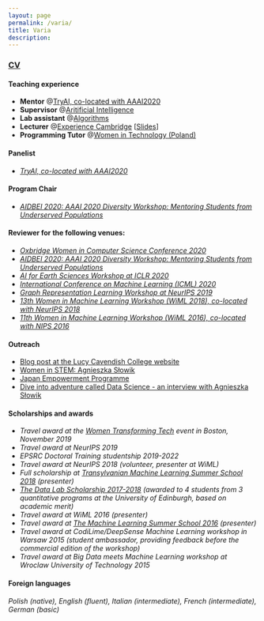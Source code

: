 ```yaml
---
layout: page
permalink: /varia/
title: Varia
description: 
---
```


### [CV](https://www.dropbox.com/s/rbmtje3gukq8x95/academic_cv_updated.pdf?dl=0)

#### Teaching experience

+ **Mentor** @[TryAI, co-located with AAAI2020](https://sites.google.com/g.harvard.edu/tryai/home?authuser=0)
+ **Supervisor** @[Aritificial Intelligence](https://www.cl.cam.ac.uk/teaching/1819/ArtInt/)
+ **Lab assistant** @[Algorithms](https://www.cl.cam.ac.uk/teaching/1920/Algorithms/)
+ **Lecturer** @[Experience Cambridge](https://www.undergraduate.study.cam.ac.uk/events/summer-schools/experience-cambridge) [[Slides](https://www.dropbox.com/s/4g51v63viukh390/ExperienceCambridgeML.pdf?dl=0)]
+ **Programming Tutor** @[Women in Technology (Poland)](https://womenintechnology.pl)

#### Panelist
+ *[TryAI, co-located with AAAI2020](https://sites.google.com/g.harvard.edu/tryai/home?authuser=0)*

#### Program Chair
+ *[AIDBEI 2020: AAAI 2020 Diversity Workshop: Mentoring Students from Underserved Populations](http://kdd.cs.ksu.edu/Workshops/AAAI-2020/)*

#### Reviewer for the following venues:

+ *[Oxbridge Women in Computer Science Conference 2020](https://oxbridgewomenincs.wixsite.com/2020)*
+ *[AIDBEI 2020: AAAI 2020 Diversity Workshop: Mentoring Students from Underserved Populations](http://kdd.cs.ksu.edu/Workshops/AAAI-2020/)*
+ *[AI for Earth Sciences Workshop at ICLR 2020 ](https://ai4earthscience.github.io/iclr-2020-workshop/)*
+ *[International Conference on Machine Learning (ICML) 2020](https://icml.cc)*
+ *[Graph Representation Learning Workshop at NeurIPS 2019](https://grlearning.github.io/pcom/)*
+ *[13th Women in Machine Learning Workshop (WiML 2018), co-located with NeurIPS 2018](https://wimlworkshop.org/2018/)*
+ *[11th Women in Machine Learning Workshop (WiML 2016), co-located with NIPS 2016](https://wimlworkshop.org/2016/)*

#### Outreach 

+ [Blog post at the Lucy Cavendish College website](https://www.lucy.cam.ac.uk/blog/agnieszka-slowik-ai-neural-networks-and-my-career-woman-science)
+ [Women in STEM: Agnieszka Słowik](https://www.cam.ac.uk/research/news/women-in-stem-agnieszka-slowik?fbclid=IwAR25u_RhAwmsgDPtI72mkG-yApxoLH30dX9QeHKi9XohHxaytBdU-cM4jEc)
+ [Japan Empowerment Programme](https://www.dropbox.com/s/n1sxa71xo8pk7uf/japan-application-agnieszka-slowik-final.pdf?dl=0)
+ [Dive into adventure called Data Science - an interview with Agnieszka Słowik](https://womenintechnology.pl/2016/12/dive-into-adventure-called-data-science-an-interview-with-agnieszka-slowik/)

#### Scholarships and awards

+ *Travel award at the [Women Transforming Tech](https://events.quantumblack.com/womentransformingtech?gz=bfbe4e1b092031e5&guest-access-hash=NDU3NDg3MDE4fDI2OTkzOTg5NXwxNTczNDkwMTEzO2FkMWZjYTBiYzU4MjQ5NjFjNGIyYWQ0ZjRhODc2ODA1MWUzODUwMGRlOTM0YWRkZGEwYzVhZjc1YmI5NmQ3OTk=) event in Boston, November 2019*
+ *Travel award at NeurIPS 2019*
+ *EPSRC Doctoral Training studentship 2019-2022*
+ *Travel award at NeurIPS 2018 (volunteer, presenter at WiML)*
+ *Full scholarship at [Transylvanian Machine Learning Summer School 2018](https://tmlss.ro) (presenter)*
+ *[The Data Lab Scholarship 2017-2018](https://www.thedatalab.com/skills-talent/the-data-lab-msc/) (awarded to 4 students from 3 quantitative programs at the University of Edinburgh, based on academic merit)*
+ *Travel award at WiML 2016 (presenter)*
+ *Travel award at [The Machine Learning Summer School 2016](http://www.ucsp.edu.pe/ciet/mlss16/) (presenter)*
+ *Travel award at CodiLime/DeepSense Machine Learning workshop in Warsaw 2015 (student ambassador, providing feedback before the commercial edition of the workshop)*
+ *Travel award at Big Data meets Machine Learning workshop at Wroclaw University of Technology 2015*

#### Foreign languages

*Polish (native), English (fluent), Italian (intermediate), French (intermediate), German (basic)*
